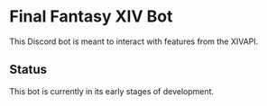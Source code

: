 # Final Fantasy XIV Bot
This Discord bot is meant to interact with features from the XIVAPI. 
## Status
This bot is currently in its early stages of development.